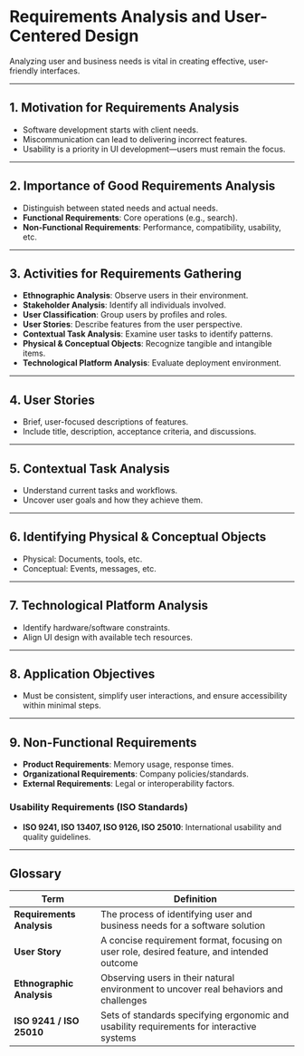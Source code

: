 # Requirements Analysis and User-Centered Design

Analyzing user and business needs is vital in creating effective, user-friendly interfaces.

---

## 1. Motivation for Requirements Analysis

- Software development starts with client needs.  
- Miscommunication can lead to delivering incorrect features.  
- Usability is a priority in UI development—users must remain the focus.

---

## 2. Importance of Good Requirements Analysis

- Distinguish between stated needs and actual needs.  
- **Functional Requirements**: Core operations (e.g., search).  
- **Non-Functional Requirements**: Performance, compatibility, usability, etc.

---

## 3. Activities for Requirements Gathering

- **Ethnographic Analysis**: Observe users in their environment.  
- **Stakeholder Analysis**: Identify all individuals involved.  
- **User Classification**: Group users by profiles and roles.  
- **User Stories**: Describe features from the user perspective.  
- **Contextual Task Analysis**: Examine user tasks to identify patterns.  
- **Physical & Conceptual Objects**: Recognize tangible and intangible items.  
- **Technological Platform Analysis**: Evaluate deployment environment.

---

## 4. User Stories

- Brief, user-focused descriptions of features.  
- Include title, description, acceptance criteria, and discussions.

---

## 5. Contextual Task Analysis

- Understand current tasks and workflows.  
- Uncover user goals and how they achieve them.

---

## 6. Identifying Physical & Conceptual Objects

- Physical: Documents, tools, etc.  
- Conceptual: Events, messages, etc.

---

## 7. Technological Platform Analysis

- Identify hardware/software constraints.  
- Align UI design with available tech resources.

---

## 8. Application Objectives

- Must be consistent, simplify user interactions, and ensure accessibility within minimal steps.

---

## 9. Non-Functional Requirements

- **Product Requirements**: Memory usage, response times.  
- **Organizational Requirements**: Company policies/standards.  
- **External Requirements**: Legal or interoperability factors.

### Usability Requirements (ISO Standards)
- **ISO 9241, ISO 13407, ISO 9126, ISO 25010**: International usability and quality guidelines.

---

## Glossary

| **Term**                   | **Definition**                                                                                       |
|----------------------------|-----------------------------------------------------------------------------------------------------|
| **Requirements Analysis**  | The process of identifying user and business needs for a software solution                          |
| **User Story**            | A concise requirement format, focusing on user role, desired feature, and intended outcome           |
| **Ethnographic Analysis**  | Observing users in their natural environment to uncover real behaviors and challenges               |
| **ISO 9241 / ISO 25010**   | Sets of standards specifying ergonomic and usability requirements for interactive systems           |
